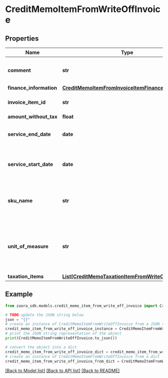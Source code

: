 # CreditMemoItemFromWriteOffInvoice


## Properties

Name | Type | Description | Notes
------------ | ------------- | ------------- | -------------
**comment** | **str** | Comments about the credit memo item.  | [optional] 
**finance_information** | [**CreditMemoItemFromInvoiceItemFinanceInformation**](CreditMemoItemFromInvoiceItemFinanceInformation.md) |  | [optional] 
**invoice_item_id** | **str** | The ID of the invoice item.  | [optional] 
**amount_without_tax** | **float** |  | [optional] 
**service_end_date** | **date** | The service end date of the credit memo item.   | [optional] 
**service_start_date** | **date** | The service start date of the credit memo item.   | [optional] 
**sku_name** | **str** | The name of the charge associated with the invoice.  | [optional] 
**unit_of_measure** | **str** | The definable unit that you measure when determining charges.  | [optional] 
**taxation_items** | [**List[CreditMemoTaxationItemFromWriteOffInvoice]**](CreditMemoTaxationItemFromWriteOffInvoice.md) |  | [optional] 

## Example

```python
from zuora_sdk.models.credit_memo_item_from_write_off_invoice import CreditMemoItemFromWriteOffInvoice

# TODO update the JSON string below
json = "{}"
# create an instance of CreditMemoItemFromWriteOffInvoice from a JSON string
credit_memo_item_from_write_off_invoice_instance = CreditMemoItemFromWriteOffInvoice.from_json(json)
# print the JSON string representation of the object
print(CreditMemoItemFromWriteOffInvoice.to_json())

# convert the object into a dict
credit_memo_item_from_write_off_invoice_dict = credit_memo_item_from_write_off_invoice_instance.to_dict()
# create an instance of CreditMemoItemFromWriteOffInvoice from a dict
credit_memo_item_from_write_off_invoice_from_dict = CreditMemoItemFromWriteOffInvoice.from_dict(credit_memo_item_from_write_off_invoice_dict)
```
[[Back to Model list]](../README.md#documentation-for-models) [[Back to API list]](../README.md#documentation-for-api-endpoints) [[Back to README]](../README.md)


